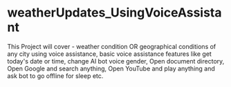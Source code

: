 # weatherUpdates_UsingVoiceAssistant
This Project will cover - weather condition OR geographical conditions of any city using voice assistance, basic voice assistance features like get today's date or time, change AI bot voice gender, Open document directory, Open Google and search anything, Open YouTube and play anything and ask bot to go offline for sleep etc.  
